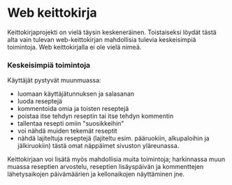 # Web keittokirja

Keittokirjaprojekti on vielä täysin keskeneräinen. Toistaiseksi löydät tästä alta vain tulevan web-keittokirjan mahdollisia tulevia keskeisimpiä toimintoja. Web keittokirjalla ei ole vielä nimeä.

### Keskeisimpiä toimintoja

Käyttäjät pystyvät muunmuassa:

- luomaan käyttäjätunnuksen ja salasanan
- luoda reseptejä
- kommentoida omia ja toisten reseptejä
- poistaa itse tehdyn reseptin tai itse tehdyn kommentin
- tallentaa resepti omiin "suosikkeihin"
- voi nähdä muiden tekemät reseptit
- nähdä lajiteltuja reseptejä (lajiteltu esim. pääruokiin, alkupaloihin ja jälkiruokiin) tästä omat näppäimet sivuston yläreunassa.

Keittokirjaan voi lisätä myös mahdollisia muita toimintoja; harkinnassa muun muassa reseptien arvostelu, reseptien lisäyspäivän ja 
kommenttejen lähetysaikojen päivämäärien ja kellonaikojen näyttäminen jne.
